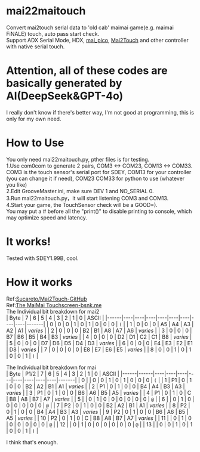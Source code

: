 # mai22maitouch
Convert mai2touch serial data to 'old cab' maimai game(e.g. maimai FiNALE) touch, auto pass start check.  
Support ADX Serial Mode, HDX, [mai_pico](https://github.com/whowechina/mai_pico), [Mai2Touch](https://github.com/Sucareto/Mai2Touch/blob/main/Mai2Touch) and other controller with native serial touch.  
# Attention, all of these codes are basically generated by AI(DeepSeek&GPT-4o)
I really don't know if there's better way, I'm not good at programming, this is only for my own need.  
# How to Use
You only need mai22maitouch.py, pther files is for testing.  
1.Use com0com to generate 2 pairs, COM3 <-> COM23, COM13 <-> COM33.  
COM3 is the touch sensor's serial port for SDEY, COM13 for your controller (you can change it if need), COM23 COM33 for python to use (whatever you like)  
2.Edit GrooveMaster.ini, make sure DEV 1 and NO_SERIAL 0.  
3.Run mai22maitouch.py，it will start listening COM3 and COM13.  
4.Start your game, the TouchSensor check will be a GOOD=).  
You may put a # before all the "print()" to disable printing to console, which may optimize speed and latency.
# It works!
Tested with SDEY1.99B, cool.  
# How it works
Ref:[Sucareto/Mai2Touch-GitHub](https://github.com/Sucareto/Mai2Touch/blob/main/Mai2Touch/README.md)  
Ref:[The MaiMai Touchscreen-bsnk.me](https://sega.bsnk.me/maimai/touch/#packet-format)  
The Individual bit breakdown for mai2  
| Byte | 7  | 6  | 5  | 4  | 3  | 2  | 1  | 0  | ASCII |
|------|----|----|----|----|----|----|----|----|-------|
| 0    | 0  | 0  | 1  | 0  | 1  | 0  | 0  | 0  | `(`   |
| 1    | 0  | 0  | 0  | A5  | A4 | A3 | A2 | A1 | _varies_ |
| 2    | 0  | 0  | 0  | B2 | B1 | A8 | A7 | A6 | _varies_ |
| 3    | 0  | 0  | 0  | B7 | B6 | B5 | B4 | B3 | _varies_ |
| 4    | 0  | 0  | 0  | D2 | D1 | C2 | C1 | B8 | _varies_ |
| 5    | 0  | 0  | 0  | D7 | D6 | D5 | D4 | D3 | _varies_ |
| 6    | 0  | 0  | 0  | E4 | E3 | E2 | E1 | D8 | _varies_ |
| 7    | 0  | 0  | 0  | 0  | E8 | E7 | E6 | E5 | _varies_ |
| 8    | 0  | 0  | 1  | 0  | 1  | 0  | 0  | 1  | `)`   |
  
The Individual bit breakdown for mai  
| Byte | P1/2 | 7  | 6  | 5  | 4  | 3  | 2  | 1  | 0  | ASCII |
|------|------|----|----|----|----|----|----|----|----|-------|
| 0    |      | 0  | 0  | 1  | 0  | 1  | 0  | 0  | 0  | `(`   |
| 1    | P1   | 0  | 1  | 0  | 0  | B2 | A2 | B1 | A1 | _varies_ |
| 2    | P1   | 0  | 1  | 0  | 0  | B4 | A4 | B3 | A3 | _varies_ |
| 3    | P1   | 0  | 1  | 0  | 0  | B6 | A6 | B5 | A5 | _varies_ |
| 4    | P1   | 0  | 1  | 0  | C  | B8 | A8 | B7 | A7 | _varies_ |
| 5    |      | 0  | 1  | 0  | 0  | 0  | 0  | 0  | 0  | `@`   |
| 6    |      | 0  | 1  | 0  | 0  | 0  | 0  | 0  | 0  | `@`   |
| 7    | P2   | 0  | 1  | 0  | 0  | B2 | A2 | B1 | A1 | _varies_ |
| 8    | P2   | 0  | 1  | 0  | 0  | B4 | A4 | B3 | A3 | _varies_ |
| 9    | P2   | 0  | 1  | 0  | 0  | B6 | A6 | B5 | A5 | _varies_ |
| 10   | P2   | 0  | 1  | 0  | C  | B8 | A8 | B7 | A7 | _varies_ |
| 11   |      | 0  | 1  | 0  | 0  | 0  | 0  | 0  | 0  | `@`   |
| 12   |      | 0  | 1  | 0  | 0  | 0  | 0  | 0  | 0  | `@`   |
| 13   |      | 0  | 0  | 1  | 0  | 1  | 0  | 0  | 1  | `)`   |
  
I think that's enough.
